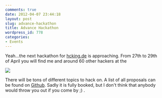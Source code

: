 ```yaml
---
comments: true
date: 2012-04-07 23:44:18
layout: post
slug: advance-hackathon
title: Advance Hackathon
wordpress_id: 778
categories:
- Events
---
```


Yeah...the next hackathon for [hcking.de](http://www.hcking.de) is approaching.
From 27th to 29th of April you will find me and around 60 other hackers at the 

[![](http://bitboxer.de/wp-content/uploads/Bildschirmfoto-2012-04-08-um-01.30.59.png)](http://hackathon.advance-conference.com/)

There will be tons of different topics to hack on. A list of all proposals can
be found on
[Github](https://github.com/AdvanceHackathon/Hackathon/wiki/Projektvorschlaege-ADVANCE-HACKATHON).
Sadly it is fully booked, but I don't think that anybody would throw you out if
you come by ;) .
